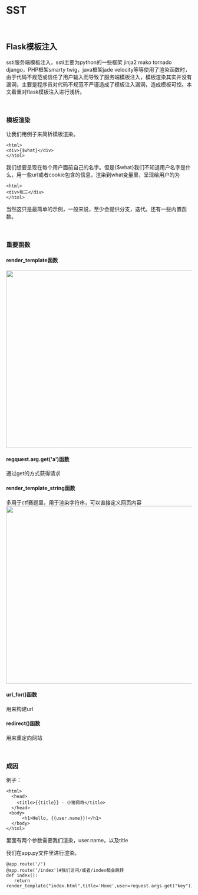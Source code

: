 # SST

<br>

## Flask模板注入

ssti服务端模板注入，ssti主要为python的一些框架 jinja2 mako tornado django，PHP框架smarty twig，java框架jade velocity等等使用了渲染函数时，由于代码不规范或信任了用户输入而导致了服务端模板注入，模板渲染其实并没有漏洞，主要是程序员对代码不规范不严谨造成了模板注入漏洞，造成模板可控。本文着重对flask模板注入进行浅析。

<br>

### 模板渲染

让我们用例子来简析模板渲染。

````
<html>
<div>{$what}</div>
</html>
````

我们想要呈现在每个用户面前自己的名字。但是{$what}我们不知道用户名字是什么，用一些url或者cookie包含的信息，渲染到what变量里，呈现给用户的为

````
<html>
<div>张三</div>
</html>
````

当然这只是最简单的示例，一般来说，至少会提供分支，迭代。还有一些内置函数。

<br>

### 重要函数

#### render_template函数

<img src="https://54huarui.github.io/blogs/falsk/p1.png" class="floatpic" width="800" height="480">

#### regquest.arg.get('a')函数

通过get的方式获得请求

#### render_template_string函数

多用于ctf赛题里，用于渲染字符串，可以直接定义网页内容
<img src="https://54huarui.github.io/blogs/falsk/p3.png" class="floatpic" width="800" height="480">

#### url_for()函数

用来构建url

#### redirect()函数

用来重定向网站


<br>


### 成因

例子：

````
<html>
  <head>
    <title>{{title}} - 小猪佩奇</title>
  </head>
 <body>
      <h1>Hello, {{user.name}}!</h1>
  </body>
</html>
````

里面有两个参数需要我们渲染，user.name，以及title

我们在app.py文件里进行渲染。


````
@app.route('/')
@app.route('/index')#我们访问/或者/index都会跳转
def index():
   return render_template("index.html",title='Home',user=request.args.get("key"))
````

